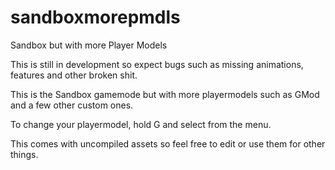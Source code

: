 # sandboxmorepmdls
Sandbox but with more Player Models

This is still in development so expect bugs such as missing animations, features and other broken shit.

This is the Sandbox gamemode but with more playermodels such as GMod and a few other custom ones.

To change your playermodel, hold G and select from the menu.


This comes with uncompiled assets so feel free to edit or use them for other things.
